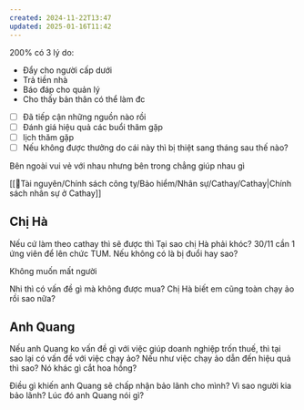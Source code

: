 ```yaml
---
created: 2024-11-22T13:47
updated: 2025-01-16T11:42
---
```

200% có 3 lý do:
- Đẩy cho người cấp dưới
- Trả tiền nhà
- Báo đáp cho quản lý
- Cho thấy bản thân có thể làm đc

- [ ] Đã tiếp cận những nguồn nào rồi
- [ ] Đánh giá hiệu quả các buổi thăm gặp
- [ ] lịch thăm gặp
- [ ] Nếu không được thưởng do cái này thì bị thiệt sang tháng sau thế nào? 

Bên ngoài vui vẻ với nhau nhưng bên trong chẳng giúp nhau gì

[[📜Tài nguyên/Chính sách công ty/Bảo hiểm/Nhân sự/Cathay/Cathay|Chính sách nhân sự ở Cathay]]

## Chị Hà
Nếu cứ làm theo cathay thì sẽ được thì Tại sao chị Hà phải khóc? 
30/11 cần 1 ứng viên để lên chức TUM. Nếu không có là bị đuổi hay sao?

Không muốn mất người 

Nhi thì có vấn đề gì mà không được mua? Chị Hà biết em cũng toàn chạy ảo rồi sao nữa? 

## Anh Quang
Nếu anh Quang ko vấn đề gì với việc giúp doanh nghiệp trốn thuế, thì tại sao lại có vấn đề với việc chạy ảo? Nếu như việc chạy ảo dẫn đến hiệu quả thì sao? Nó khác gì cắt hoa hồng?

Điều gì khiến anh Quang sẽ chấp nhận bảo lãnh cho mình? Vì sao người kia bảo lãnh? Lúc đó anh Quang nói gì?

